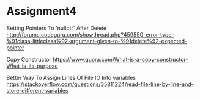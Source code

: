 # Assignment4

Setting Pointers To 'nullptr' After Delete
http://forums.codeguru.com/showthread.php?459550-error-type-%91class-littleclass%92-argument-given-to-%91delete%92-expected-pointer

Copy Constructor
https://www.quora.com/What-is-a-copy-constructor-What-is-its-purpose

Better Way To Assign Lines Of File IO Into variables
https://stackoverflow.com/questions/35811224/read-file-line-by-line-and-store-different-variables
